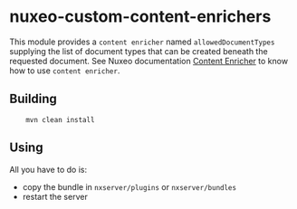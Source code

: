 # nuxeo-custom-content-enrichers

This module provides a `content enricher` named `allowedDocumentTypes` supplying the list of document types that can be created beneath the requested document.
See Nuxeo documentation [Content Enricher](https://doc.nuxeo.com/display/NXDOC60/Content+Enricher) to know how to use `content enricher`.

 
## Building

        mvn clean install

## Using

All you have to do is:

 - copy the bundle in `nxserver/plugins` or `nxserver/bundles`
 - restart the server
 